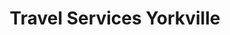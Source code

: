 ---
title: "Travel Services Yorkville"
url: /yorkville/travel-services-yorkville/
shop: travel agency
---